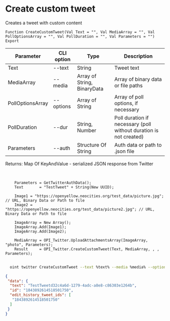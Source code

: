 ﻿---
sidebar_position: 1
---

# Create custom tweet
 Creates a tweet with custom content



`Function CreateCustomTweet(Val Text = "", Val MediaArray = "", Val PollOptionsArray = "", Val PollDuration = "", Val Parameters = "") Export`

  | Parameter | CLI option | Type | Description |
  |-|-|-|-|
  | Text | --text | String | Tweet text |
  | MediaArray | --media | Array of String, BinaryData | Array of binary data or file paths |
  | PollOptionsArray | --options | Array of String | Array of poll options, if necessary |
  | PollDuration | --dur | String, Number | Poll duration if necessary (poll without duration is not created) |
  | Parameters | --auth | Structure Of String | Auth data or path to .json file |

  
  Returns:  Map Of KeyAndValue - serialized JSON response from Twitter

<br/>




```bsl title="Code example"
    Parameters = GetTwitterAuthData();
    Text       = "TestTweet" + String(New UUID);

    Image1 = "https://openyellow.neocities.org/test_data/picture.jpg"; // URL, Binary Data or Path to file
    Image2 = "https://openyellow.neocities.org/test_data/picture2.jpg"; // URL, Binary Data or Path to file

    ImageArray = New Array();
    ImageArray.Add(Image1);
    ImageArray.Add(Image2);

    MediaArray = OPI_Twitter.UploadAttachmentsArray(ImageArray, "photo", Parameters);
    Result     = OPI_Twitter.CreateCustomTweet(Text, MediaArray, , , Parameters);
```



```sh title="CLI command example"
    
  oint twitter CreateCustomTweet --text %text% --media %media% --options %options% --dur %dur% --auth %auth%

```

```json title="Result"
{
 "data": {
  "text": "TestTweetd32c4a6d-1279-4adc-a8e8-c86303e1264b",
  "id": "1843892614518501750",
  "edit_history_tweet_ids": [
   "1843892614518501750"
  ]
 }
}
```
